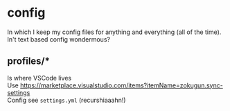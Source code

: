 # config
In which I keep my config files for anything and everything (all of the time).  
In't text based config wondermous?

## profiles/*
Is where VSCode lives  
Use https://marketplace.visualstudio.com/items?itemName=zokugun.sync-settings  
Config see `settings.yml` (recurshiaaahn!)

